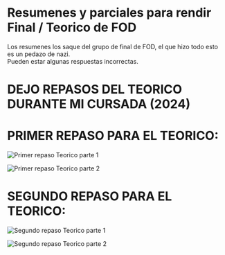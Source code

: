 # Resumenes y parciales para rendir Final / Teorico de FOD

Los resumenes los saque del grupo de final de FOD, el que hizo todo esto es un pedazo de nazi.  
Pueden estar algunas respuestas incorrectas.

# DEJO REPASOS DEL TEORICO DURANTE MI CURSADA (2024)

# PRIMER REPASO PARA EL TEORICO: 
![Primer repaso Teorico parte 1](https://github.com/Giancardonee/FOD/assets/114377978/23cbd47d-5f70-4e8b-b811-f14ce45af794)  

![Primer repaso Teorico parte 2](https://github.com/Giancardonee/FOD/assets/114377978/b361623e-6d09-4f88-8825-dd2e0ba5ebbc)  


# SEGUNDO REPASO PARA EL TEORICO: 

![Segundo repaso Teorico parte 1](https://github.com/Giancardonee/FOD/assets/114377978/b03d4e8f-7087-476b-aa8c-57144595e3ff)  


![Segundo repaso Teorico parte 2](https://github.com/Giancardonee/FOD/assets/114377978/032deceb-6151-4baf-a208-b7fb8955b70a)  
